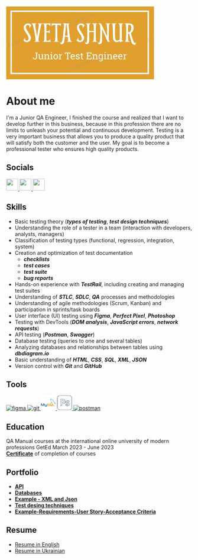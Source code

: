 ![logo](img/4.JPG)

# **About me**
I'm a Junior QA Engineer, I finished the course and realized that I want to develop further in this business, because in this profession there are no limits to unleash your potential and continuous development. Testing is a very important business that allows you to produce a quality product that will satisfy both the customer and the user. My goal is to become a professional tester who ensures high quality products.

## **Socials**

<p align="left"> <a href="https://www.github.com/SvetaShnur" target="_blank" rel="noreferrer"> <picture> <source media="(prefers-color-scheme: dark)" srcset="https://raw.githubusercontent.com/danielcranney/readme-generator/main/public/icons/socials/github-dark.svg" /> <source media="(prefers-color-scheme: light)" srcset="https://raw.githubusercontent.com/danielcranney/readme-generator/main/public/icons/socials/github.svg" /> <img src="https://raw.githubusercontent.com/danielcranney/readme-generator/main/public/icons/socials/github.svg" width="32" height="32" /> </picture> </a> <a href="http://www.instagram.com/svetochhek/profilecard/?igsh=MWw3ODdwZjljaDVuaA==" target="_blank" rel="noreferrer"> <picture> <source media="(prefers-color-scheme: dark)" srcset="https://raw.githubusercontent.com/danielcranney/readme-generator/main/public/icons/socials/instagram-dark.svg" /> <source media="(prefers-color-scheme: light)" srcset="https://raw.githubusercontent.com/danielcranney/readme-generator/main/public/icons/socials/instagram.svg" /> <img src="https://raw.githubusercontent.com/danielcranney/readme-generator/main/public/icons/socials/instagram.svg" width="32" height="32" /> </picture> </a> <a href="https://www.linkedin.com/in/svetlana-shnur-a87598285" target="_blank" rel="noreferrer"> <picture> <source media="(prefers-color-scheme: dark)" srcset="https://raw.githubusercontent.com/danielcranney/readme-generator/main/public/icons/socials/linkedin-dark.svg" /> <source media="(prefers-color-scheme: light)" srcset="https://raw.githubusercontent.com/danielcranney/readme-generator/main/public/icons/socials/linkedin.svg" /> <img src="https://raw.githubusercontent.com/danielcranney/readme-generator/main/public/icons/socials/linkedin.svg" width="32" height="32" /> </picture> </a></p>

## **Skills**

* Basic testing theory (***types of testing***, ***test design techniques***)
* Understanding the role of a tester in a team (interaction with developers, analysts, managers)
* Classification of testing types (functional, regression, integration, system)
* Creation and optimization of test documentation
  * ***checklists*** 
  * ***test cases***
  * ***test suite*** 
  * ***bug reports***
* Hands-on experience with ***TestRail***, including creating and managing test suites
* Understanding of ***STLC***, ***SDLC***, ***QA*** processes and methodologies
* Understanding of agile methodologies (Scrum, Kanban) and participation in sprints/task boards
* User interface (UI) testing using ***Figma***, ***Perfect Pixel***, ***Photoshop***
* Testing with DevTools (***DOM analysis***, ***JavaScript errors***, ***network requests***)
* API testing (***Postman***, ***Swagger***)
* Database testing (queries to one and several tables)
* Analyzing databases and relationships between tables using ***dbdiagram.io***
* Basic understanding of ***HTML***, ***CSS***, ***SQL***, ***XML***, ***JSON***
* Version control with ***Git*** and ***GitHub***

## **Tools**

<p align="left"> <a href="https://www.figma.com/" target="_blank" rel="noreferrer"> <img src="https://www.vectorlogo.zone/logos/figma/figma-icon.svg" alt="figma" width="40" height="40"/> </a> <a href="https://git-scm.com/" target="_blank" rel="noreferrer"> <img src="https://www.vectorlogo.zone/logos/git-scm/git-scm-icon.svg" alt="git" width="40" height="40"/> </a> <a href="https://www.mysql.com/" target="_blank" rel="noreferrer"> <img src="https://raw.githubusercontent.com/devicons/devicon/master/icons/mysql/mysql-original-wordmark.svg" alt="mysql" width="40" height="40"/> </a> <a href="https://www.photoshop.com/en" target="_blank" rel="noreferrer"> <img src="https://raw.githubusercontent.com/devicons/devicon/master/icons/photoshop/photoshop-line.svg" alt="photoshop" width="40" height="40"/> </a> <a href="https://postman.com" target="_blank" rel="noreferrer"> <img src="https://www.vectorlogo.zone/logos/getpostman/getpostman-icon.svg" alt="postman" width="40" height="40"/> </a> </p>
  
## **Education**

QA Manual courses at the international online university of modern professions GetEd
March 2023 - June 2023  
[**Certificate**](https://drive.google.com/drive/folders/1BjeZq-eiy8i_-Pk8-D5tBWOchdBF2lq3?usp=drive_link) of completion of courses

## **Portfolio**

* [**API**](https://github.com/SvetaShnur/Portfolio/tree/main/API)
* [**Databases**](https://github.com/SvetaShnur/Portfolio/tree/main/Databases)
* [**Example - XML and Json**](https://github.com/SvetaShnur/Portfolio/tree/main/Example%20-%20XML%20%D1%82%D0%B0%20JSON)
* [**Test desing techniques**](https://github.com/SvetaShnur/Portfolio/tree/main/Test%20design%20techniques)
* [**Example-Requirements-User Story-Acceptance Criteria**](https://github.com/SvetaShnur/Portfolio/blob/main/Example%20-%20Requirements%20-%20User%20Story%20-%20Acceptance%20Criteria.docx)

## **Resume**

* [Resume in English](https://github.com/SvetaShnur/Resume/blob/main/Resume%20Svitlana%20Shnur.pdf)
* [Resume in Ukrainian](https://github.com/SvetaShnur/Resume/blob/main/%D0%A0%D0%B5%D0%B7%D1%8E%D0%BC%D0%B5%20%D0%A1%D0%B2%D1%96%D1%82%D0%BB%D0%B0%D0%BD%D0%B0%20%D0%A8%D0%BD%D1%83%D1%80.pdf)